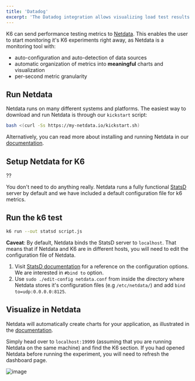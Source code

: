 ```yaml
---
title: 'Datadog'
excerpt: 'The Datadog integration allows visualizing load test results and correlating performance testing metrics in Datadog.'
---
```


K6 can send performance testing metrics to [Netdata](https://netdata.cloud). This enables the user to start monitoring it's K6 experiments right away, as Netdata is a monitoring tool with:
- auto-configuration and auto-detection of data sources
- automatic organization of metrics into **meaningful** charts and visualization
- per-second metric granularity

## Run Netdata

Netdata runs on many different systems and platforms. The easiest way to download and run Netdata is through our `kickstart` script:

```bash
bash <(curl -Ss https://my-netdata.io/kickstart.sh)
```
Alternatively, you can read more about installing and running Netdata in our [documentation](https://learn.netdata.cloud/docs/get-started/).

## Setup Netdata for K6

??

You don't need to do anything really. Netdata runs a fully functional [StatsD]() server by default and we have included a default configuration file for k6 metrics. 

## Run the k6 test

```bash
k6 run --out statsd script.js
```

**Caveat**: By default, Netdata binds the StatsD server to `localhost`. That means that if Netdata and K6 are in different hosts, you will need to edit the configuration file of Netdata.
1. Visit [StatsD documentation](https://learn.netdata.cloud/docs/agent/collectors/statsd.plugin) for a reference on the configuration options. We are interested in `#bind to` option.
2. Use `sudo ./edit-config netdata.conf` from inside the directory where Netdata stores it's configuration files (e.g `/etc/netdata/`) and add `bind to=udp:0.0.0.0:8125`.

## Visualize in Netdata

Netdata will automatically create charts for your application, as illustrated in the [documentation](https://learn.netdata.cloud/docs/agent/collectors/statsd.plugin/k6). 

Simply head over to `localhost:19999` (assuming that you are running Netdata on the same machine) and find the K6 section. If you had opened Netdata before running the experiment, you will need to refresh the dashboard page.

![image](https://user-images.githubusercontent.com/13405632/117691411-8a7baf00-b1c4-11eb-9d87-8e9e7214871f.png)




